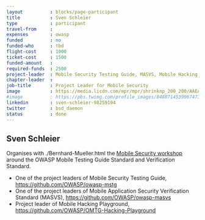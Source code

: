 ```yaml
---
layout          : blocks/page-participant
title           : Sven Schleier
type            : participant
travel-from     :
expenses        : owasp
funded          : no
funded-who      : tbd
flight-cost     : 1000
ticket-cost     : 1500
funded-amount   :
required-funds  : 2500
project-leader  : Mobile Security Testing Guide, MASVS, Mobile Hacking Playground
chapter-leader  :
job-title       : Project Leader for Mobile Security
image           : https://media.licdn.com/mpr/mpr/shrinknp_200_200/AAEAAQAAAAAAAAsFAAAAJGRkYzMyOWFhLTgyNTctNGZmNC1iZDU3LWY5YzMwZTIzZDZkOA.jpg
#image          : https://pbs.twimg.com/profile_images/848871453906747392/XbBDTeib.jpg
linkedin        : sven-schleier-98259194
twitter         : bsd_daemon
status          : done
---
```


## Sven Schleier

Organises with ./Bernhard-Mueller.html the [Mobile Security workshop](http://owaspsummit.org/Working-Sessions/Mobile-Security/) around the OWASP Mobile Testing Guide Standard and Verification Standard. 

* One of the project leaders of Mobile Security Testing Guide, https://github.com/OWASP/owasp-mstg
* One of the project leaders of Mobile Application Security Verification Standard (MASVS), https://github.com/OWASP/owasp-masvs
* Project leader of Mobile Hacking Playground, https://github.com/OWASP/OMTG-Hacking-Playground
